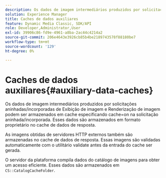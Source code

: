 ```yaml
---
description: Os dados de imagem intermediários produzidos por solicitações aninhadas/incorporadas de Exibição de imagem e Renderização de imagem podem ser armazenados em cache especificando cache=on na solicitação aninhada/incorporada. Esses dados são armazenados em formato proprietário no cache de dados de resposta.
solution: Experience Manager
title: Caches de dados auxiliares
feature: Dynamic Media Classic, SDK/API
role: Developer,Administrator,User
exl-id: 39906c86-fd9e-4961-a8ba-2ac44c4214a2
source-git-commit: 206e4643e3926cb85b4be2189743578f88180be7
workflow-type: tm+mt
source-wordcount: '129'
ht-degree: 0%

---
```


# Caches de dados auxiliares{#auxiliary-data-caches}

Os dados de imagem intermediários produzidos por solicitações aninhadas/incorporadas de Exibição de imagem e Renderização de imagem podem ser armazenados em cache especificando cache=on na solicitação aninhada/incorporada. Esses dados são armazenados em formato proprietário no cache de dados de resposta.

As imagens obtidas de servidores HTTP externos também são armazenadas no cache de dados de resposta. Essas imagens são validadas automaticamente com o utilitário validate antes da entrada do cache ser gerada.

O servidor da plataforma compila dados do catálogo de imagens para obter um acesso eficiente. Esses dados são armazenados em `CS::CatalogCacheFolder`.

